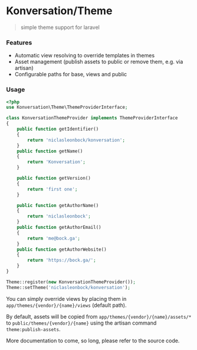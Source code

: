 # Konversation/Theme
> simple theme support for laravel

### Features

- Automatic view resolving to override templates in themes
- Asset management (publish assets to public or remove them, e.g. via artisan)
- Configurable paths for base, views and public

### Usage
```php
<?php
use Konversation\Theme\ThemeProviderInterface;

class KonversationThemeProvider implements ThemeProviderInterface
{
    public function getIdentifier()
    {
        return 'niclasleonbock/konversation';
    }
    public function getName()
    {
        return 'Konversation';
    }

    public function getVersion()
    {
        return 'first one';
    }

    public function getAuthorName()
    {
        return 'niclasleonbock';
    }
    public function getAuthorEmail()
    {
        return 'me@bock.ga';
    }
    public function getAuthorWebsite()
    {
        return 'https://bock.ga/';
    }
}

Theme::register(new KonversationThemeProvider());
Theme::setTheme('niclasleonbock/konversation');
```

You can simply override views by placing them in `app/themes/{vendor}/{name}/views` (default path).

By default, assets will be copied from `app/themes/{vendor}/{name}/assets/*` to `public/themes/{vendor}/{name}` using the artisan command `theme:publish-assets`.

More documentation to come, so long, please refer to the source code.

